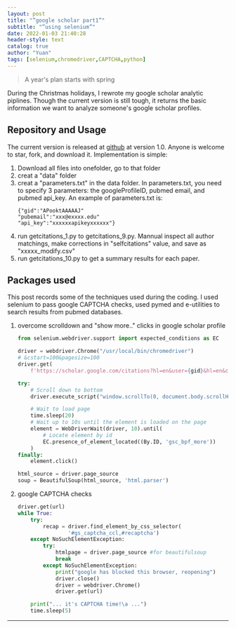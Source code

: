 ```yaml
---
layout: post
title: "”google scholar part1”"
subtitle: "”using selenium”"
date: 2022-01-03 21:40:28
header-style: text
catalog: true
author: "Yuan"
tags: [selenium,chromedriver,CAPTCHA,python]
---
```


>A year's plan starts with spring

During the Christmas holidays, I rewrote my google scholar analytic piplines. Though the current version is still tough, it returns the basic information we want to analyze someone's google scholar profiles.
## Repository and Usage
The current version is released at [github](https://github.com/RaymondSHANG/googleScholar) at version 1.0. Anyone is welcome to star, fork, and download it.
Implementation is simple:
1. Download all files into onefolder, go to that folder
2. creat a "data" folder
3. creat a "parameters.txt" in the data folder. In parameters.txt, you need to specify 3 parameters: the googleProfileID, pubmed email, and pubmed api_key. An example of parameters.txt is:
    ```
    {"gid":"APooktAAAAAJ"
    "pubemail":"xxx@exxxx.edu"
    "api_key":"xxxxxxapikeyxxxxxx"}
    ```
4. run getcitations_1.py to getcitations_9.py. Mannual inspect all author matchings, make corrections in "selfcitations" value, and save as "xxxxx_modify.csv"
5. run getcitations_10.py to get a summary results for each paper.

## Packages used
This post records some of the techniques used during the coding. I used selenium to pass google CAPTCHA checks, used pymed and e-utilities to search results from pubmed databases.

1. overcome scrolldown and "show more.." clicks in google scholar profile
    ```python
    from selenium.webdriver.support import expected_conditions as EC

    driver = webdriver.Chrome("/usr/local/bin/chromedriver")
    # &cstart=100&pagesize=100
    driver.get(
        f'https://scholar.google.com/citations?hl=en&user={gid}&hl=en&cstart=0&pagesize=100')

    try:
        # Scroll down to bottom
        driver.execute_script("window.scrollTo(0, document.body.scrollHeight);")

        # Wait to load page
        time.sleep(20)
        # Wait up to 10s until the element is loaded on the page
        element = WebDriverWait(driver, 10).until(
            # Locate element by id
            EC.presence_of_element_located((By.ID, 'gsc_bpf_more'))
        )
    finally:
        element.click()

    html_source = driver.page_source
    soup = BeautifulSoup(html_source, 'html.parser')
    ```

2. google CAPTCHA checks
    ```python
    driver.get(url)
    while True:
        try:
            recap = driver.find_element_by_css_selector(
                    '#gs_captcha_ccl,#recaptcha')
        except NoSuchElementException:
            try:
                htmlpage = driver.page_source #for beautifulsoup
                break
            except NoSuchElementException:
                print("google has blocked this browser, reopening")
                driver.close()
                driver = webdriver.Chrome()
                driver.get(url)

        print("... it's CAPTCHA time!\a ...")
        time.sleep(5)
    ```

---
